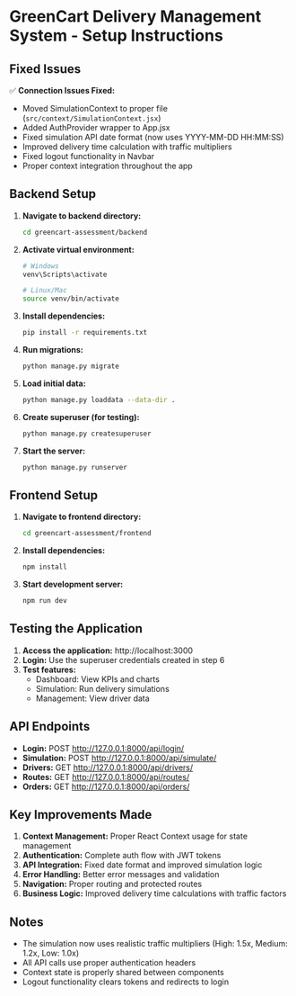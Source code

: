 # GreenCart Delivery Management System - Setup Instructions

## Fixed Issues

✅ **Connection Issues Fixed:**
- Moved SimulationContext to proper file (`src/context/SimulationContext.jsx`)
- Added AuthProvider wrapper to App.jsx
- Fixed simulation API date format (now uses YYYY-MM-DD HH:MM:SS)
- Improved delivery time calculation with traffic multipliers
- Fixed logout functionality in Navbar
- Proper context integration throughout the app

## Backend Setup

1. **Navigate to backend directory:**
   ```bash
   cd greencart-assessment/backend
   ```

2. **Activate virtual environment:**
   ```bash
   # Windows
   venv\Scripts\activate
   
   # Linux/Mac
   source venv/bin/activate
   ```

3. **Install dependencies:**
   ```bash
   pip install -r requirements.txt
   ```

4. **Run migrations:**
   ```bash
   python manage.py migrate
   ```

5. **Load initial data:**
   ```bash
   python manage.py loaddata --data-dir .
   ```

6. **Create superuser (for testing):**
   ```bash
   python manage.py createsuperuser
   ```

7. **Start the server:**
   ```bash
   python manage.py runserver
   ```

## Frontend Setup

1. **Navigate to frontend directory:**
   ```bash
   cd greencart-assessment/frontend
   ```

2. **Install dependencies:**
   ```bash
   npm install
   ```

3. **Start development server:**
   ```bash
   npm run dev
   ```

## Testing the Application

1. **Access the application:** http://localhost:3000
2. **Login:** Use the superuser credentials created in step 6
3. **Test features:**
   - Dashboard: View KPIs and charts
   - Simulation: Run delivery simulations
   - Management: View driver data

## API Endpoints

- **Login:** POST http://127.0.0.1:8000/api/login/
- **Simulation:** POST http://127.0.0.1:8000/api/simulate/
- **Drivers:** GET http://127.0.0.1:8000/api/drivers/
- **Routes:** GET http://127.0.0.1:8000/api/routes/
- **Orders:** GET http://127.0.0.1:8000/api/orders/

## Key Improvements Made

1. **Context Management:** Proper React Context usage for state management
2. **Authentication:** Complete auth flow with JWT tokens
3. **API Integration:** Fixed date format and improved simulation logic
4. **Error Handling:** Better error messages and validation
5. **Navigation:** Proper routing and protected routes
6. **Business Logic:** Improved delivery time calculations with traffic factors

## Notes

- The simulation now uses realistic traffic multipliers (High: 1.5x, Medium: 1.2x, Low: 1.0x)
- All API calls use proper authentication headers
- Context state is properly shared between components
- Logout functionality clears tokens and redirects to login
